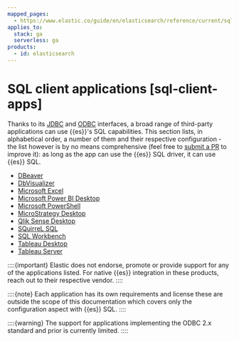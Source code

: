 ```yaml
---
mapped_pages:
  - https://www.elastic.co/guide/en/elasticsearch/reference/current/sql-client-apps.html
applies_to:
  stack: ga
  serverless: ga
products:
  - id: elasticsearch
---
```


# SQL client applications [sql-client-apps]

Thanks to its [JDBC](sql-jdbc.md) and [ODBC](sql-odbc.md) interfaces, a broad range of third-party applications can use {{es}}'s SQL capabilities. This section lists, in alphabetical order, a number of them and their respective configuration - the list however is by no means comprehensive (feel free to [submit a PR](https://www.elastic.co/blog/art-of-pull-request) to improve it): as long as the app can use the {{es}} SQL driver, it can use
{{es}} SQL.

* [DBeaver](sql-client-apps-dbeaver.md)
* [DbVisualizer](sql-client-apps-dbvis.md)
* [Microsoft Excel](sql-client-apps-excel.md)
* [Microsoft Power BI Desktop](sql-client-apps-powerbi.md)
* [Microsoft PowerShell](sql-client-apps-ps1.md)
* [MicroStrategy Desktop](sql-client-apps-microstrat.md)
* [Qlik Sense Desktop](sql-client-apps-qlik.md)
* [SQuirreL SQL](sql-client-apps-squirrel.md)
* [SQL Workbench](sql-client-apps-workbench.md)
* [Tableau Desktop](sql-client-apps-tableau-desktop.md)
* [Tableau Server](sql-client-apps-tableau-server.md)

::::{important}
Elastic does not endorse, promote or provide support for any of the applications listed. For native {{es}} integration in these products, reach out to their respective vendor.
::::


::::{note}
Each application has its own requirements and license these are outside the scope of this documentation which covers only the configuration aspect with {{es}} SQL.
::::


::::{warning}
The support for applications implementing the ODBC 2.x standard and prior is currently limited.
::::













